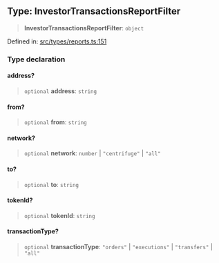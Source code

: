 
## Type: InvestorTransactionsReportFilter

> **InvestorTransactionsReportFilter**: `object`

Defined in: [src/types/reports.ts:151](https://github.com/centrifuge/sdk/blob/1c2f46108a7402bd0630d862d5e722fba9bd83db/src/types/reports.ts#L151)

### Type declaration

#### address?

> `optional` **address**: `string`

#### from?

> `optional` **from**: `string`

#### network?

> `optional` **network**: `number` \| `"centrifuge"` \| `"all"`

#### to?

> `optional` **to**: `string`

#### tokenId?

> `optional` **tokenId**: `string`

#### transactionType?

> `optional` **transactionType**: `"orders"` \| `"executions"` \| `"transfers"` \| `"all"`
